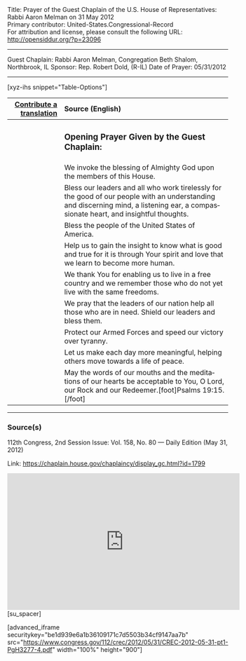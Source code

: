 <html>
<head></head>
<body>
Title: Prayer of the Guest Chaplain of the U.S. House of Representatives: Rabbi Aaron Melman on 31 May 2012<br />
Primary contributor: United-States.Congressional-Record<br />
For attribution and license, please consult the following URL: <a href="http://opensiddur.org/?p=23096">http://opensiddur.org/?p=23096</a>
<p />
<hr />

Guest Chaplain: Rabbi Aaron Melman, Congregation Beth Shalom, Northbrook, IL
Sponsor: Rep. Robert Dold, (R-IL)
Date of Prayer: 05/31/2012

<hr />

[xyz-ihs snippet="Table-Options"]<table style="margin-left: auto; margin-right: auto;" class="draggable">
<thead><tr><th id="x" style="text-align: right;"><a href="/translate/" target="_blank" rel="noopener">Contribute a translation</a></th><th style="text-align: left;">Source (English)</th></tr></thead>
<tbody>
<tr><td style="vertical-align:top;">
<div class="liturgy" lang="he">

</span></div></td>
 
<td style="vertical-align:top;">
<div class="english" lang="en">
<h3>Opening Prayer Given by the Guest Chaplain:</h3>
</div></td></tr>


<tr><td style="vertical-align:top;">
<div class="liturgy" lang="he">

</span></div></td>
 
<td style="vertical-align:top;">
<div class="english" lang="en">
We invoke the blessing of Almighty God 
upon the members of this House.
</div></td></tr>


<tr><td style="vertical-align:top;">
<div class="liturgy" lang="he">

</span></div></td>
 
<td style="vertical-align:top;">
<div class="english" lang="en">
Bless our leaders 
and all who work tirelessly for the good of our people 
with an understanding and discerning mind, 
a listening ear, 
a compassionate heart, 
and insightful thoughts.
</div></td></tr>


<tr><td style="vertical-align:top;">
<div class="liturgy" lang="he">

</span></div></td>
 
<td style="vertical-align:top;">
<div class="english" lang="en">
Bless the people of the United States of America.
</div></td></tr>

<tr><td style="vertical-align:top;">
<div class="liturgy" lang="he">

</span></div></td>
 
<td style="vertical-align:top;">
<div class="english" lang="en">
Help us to gain the insight 
to know what is good and true 
for it is through Your spirit and love 
that we learn to become more human.
</div></td></tr>

<tr><td style="vertical-align:top;">
<div class="liturgy" lang="he">

</span></div></td>
 
<td style="vertical-align:top;">
<div class="english" lang="en">
We thank You 
for enabling us to live in a free country 
and we remember those 
who do not yet live with the same freedoms.
</div></td></tr>

<tr><td style="vertical-align:top;">
<div class="liturgy" lang="he">

</span></div></td>
 
<td style="vertical-align:top;">
<div class="english" lang="en">
We pray that the leaders of our nation 
help all those who are in need.
Shield our leaders and bless them. 
</div></td></tr>

<tr><td style="vertical-align:top;">
<div class="liturgy" lang="he">

</span></div></td>
 
<td style="vertical-align:top;">
<div class="english" lang="en">
Protect our Armed Forces 
and speed our victory over tyranny. 
</div></td></tr>

<tr><td style="vertical-align:top;">
<div class="liturgy" lang="he">

</span></div></td>
 
<td style="vertical-align:top;">
<div class="english" lang="en">
Let us make each day more meaningful, 
helping others move towards a life of peace.
</div></td></tr>


<tr><td style="vertical-align:top;">
<div class="liturgy" lang="he">

</span></div></td>
 
<td style="vertical-align:top;">
<div class="english" lang="en">
May the words of our mouths 
and the meditations of our hearts be acceptable to You, 
O Lord, our Rock and our Redeemer.[foot]Psalms 19:15.[/foot] 
</div></td></tr>
</tbody></table>

<hr />

<h3>Source(s)</h3>

112th Congress, 2nd Session
Issue: Vol. 158, No. 80 — Daily Edition (May 31, 2012)

Link: <a href="https://chaplain.house.gov/chaplaincy/display_gc.html?id=1799">https://chaplain.house.gov/chaplaincy/display_gc.html?id=1799</a>

<iframe width=530 height=312 src='https://www.c-span.org/video/standalone/?c4510129/rabbi-aaron-melman-congregation-beth-shalom-northbrook-il' allowfullscreen='allowfullscreen' frameborder=0></iframe>[su_spacer]

[advanced_iframe securitykey="be1d939e6a1b36109171c7d5503b34cf9147aa7b" src="https://www.congress.gov/112/crec/2012/05/31/CREC-2012-05-31-pt1-PgH3277-4.pdf" width="100%" height="900"]
</body>
</html>